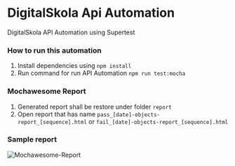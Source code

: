 # DigitalSkola Api Automation
DigitalSkola API Automation using Supertest

### How to run this automation

1. Install dependencies using
   `npm install`
2. Run command for run API Automation
   `npm run test:mocha`

### Mochawesome Report

1. Generated report shall be restore under folder `report`
2. Open report that has name `pass_[date]-objects-report_[sequence].html` or `fail_[date]-objects-report_[sequence].html`

### Sample report
![Mochawesome-Report](https://github.com/luptiwahyu/digitalskola-api-automation/blob/main/report/assets/report_capture.png)
